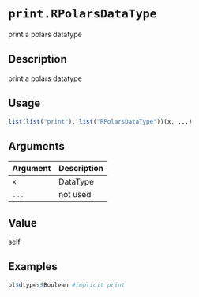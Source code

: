 # `print.RPolarsDataType`

print a polars datatype


## Description

print a polars datatype


## Usage

```r
list(list("print"), list("RPolarsDataType"))(x, ...)
```


## Arguments

Argument      |Description
------------- |----------------
`x`     |     DataType
`...`     |     not used


## Value

self


## Examples

```r
pl$dtypes$Boolean #implicit print
```


